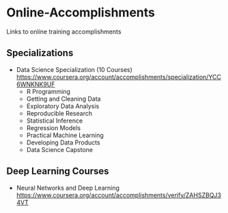 # Online-Accomplishments
Links to online training accomplishments

## Specializations
* Data Science Specialization (10 Courses) 
  https://www.coursera.org/account/accomplishments/specialization/YCC6WNKNK9UF
  - R Programming
  - Getting and Cleaning Data
  - Exploratory Data Analysis
  - Reproducible Research
  - Statistical Inference
  - Regression Models
  - Practical Machine Learning
  - Developing Data Products
  - Data Science Capstone
  
## Deep Learning Courses
* Neural Networks and Deep Learning 
  https://www.coursera.org/account/accomplishments/verify/ZAHSZBQJ34VT
